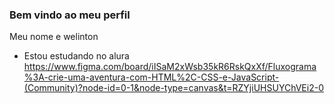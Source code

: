 ### Bem vindo ao meu perfil

Meu nome e welinton

- Estou estudando no alura
https://www.figma.com/board/iISaM2xWsb35kR6RskQxXf/Fluxograma%3A-crie-uma-aventura-com-HTML%2C-CSS-e-JavaScript-(Community)?node-id=0-1&node-type=canvas&t=RZYjiUHSUYChVEi2-0
